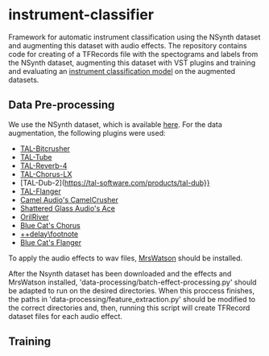# instrument-classifier
Framework for automatic instrument classification using the NSynth dataset and augmenting this dataset with audio effects. The repository contains code for creating of a TFRecords file with the spectograms and labels from the NSynth dataset, augmenting this dataset with VST plugins and training and evaluating an [instrument classification model](https://github.com/Veleslavia/EUSIPCO2017) on the augmented datasets.



## Data Pre-processing
We use the NSynth dataset, which is available [here](https://magenta.tensorflow.org/datasets/nsynth). For the data augmentation, the following plugins were used:

* [TAL-Bitcrusher](https://tal-software.com/products/tal-effects)
* [TAL-Tube](https://tal-software.com/products/tal-effects)
* [TAL-Reverb-4](https://tal-software.com/products/tal-reverb-4)
* [TAL-Chorus-LX](https://tal-software.com/products/tal-chorus-lx)
* [TAL-Dub-2](https://tal-software.com/products/tal-dub}}
* [TAL-Flanger](https://tal-software.com/products/tal-effects)
* [Camel Audio's CamelCrusher](https://www.kvraudio.com/product/camelcrusher-)
* [Shattered Glass Audio's Ace](http://www.shatteredglassaudio.com/product/103)
* [OrilRiver](https://www.kvraudio.com/product/orilriver-by-denis-tihanov)
* [Blue Cat's Chorus](https://www.bluecataudio.com/Products/Product_Chorus)
* [++delay\footnote](http://www.soundhack.com/freeware/)
* [Blue Cat's Flanger](https://www.bluecataudio.com/Products/Product_Flanger)

To apply the audio effects to wav files, [MrsWatson](https://github.com/teragonaudio/MrsWatson) should be installed.

After the Nsynth dataset has been downloaded and the effects and MrsWatson installed, 'data-processing/batch-effect-processing.py' should be adapted to run on the desired directories. When this proccess finishes, the paths in 'data-processing/feature_extraction.py' should be modified to the correct directories and, then, running this script will create TFRecord dataset files for each audio effect.

## Training

